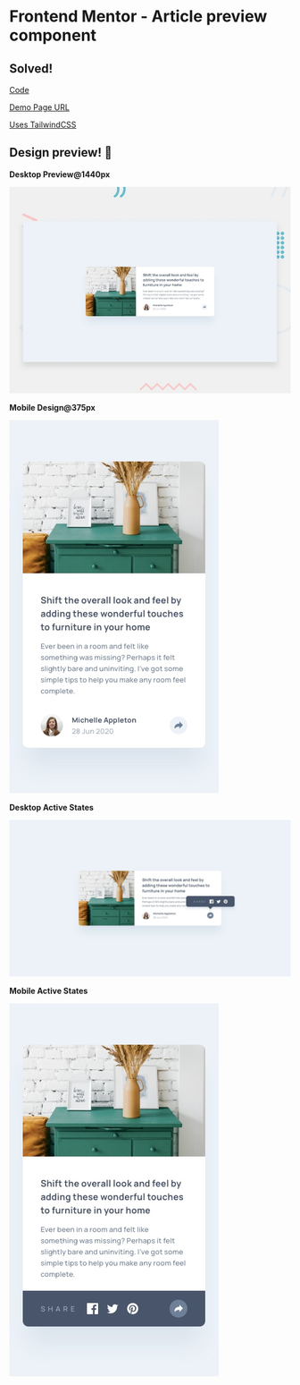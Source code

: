 # Frontend Mentor - Article preview component

## Solved! 

[Code](https://github.com/natarajchakraborty/article-preview)

[Demo Page URL](https://natarajchakraborty.github.io/article-preview)

[Uses TailwindCSS](https://github.com/tailwindlabs/tailwindcss)

## Design preview! 👋

**Desktop Preview@1440px**

![Desktop](./design/desktop-preview.jpg)

**Mobile Design@375px**

![Mobile](./design/mobile-design.jpg)

**Desktop Active States**

![desktop_active](./design/desktop-active-state.jpg)


**Mobile Active States**

![mobile_active](./design/mobile-active-state.jpg)

